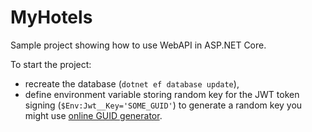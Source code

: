 # MyHotels

Sample project showing how to use WebAPI in ASP.NET Core.

To start the project:

- recreate the database (`dotnet ef database update`),
- define environment variable storing random key for the JWT token signing (`$Env:Jwt__Key='SOME_GUID'`) to generate a random key you might use [online GUID generator](https://guidgenerator.com/).

